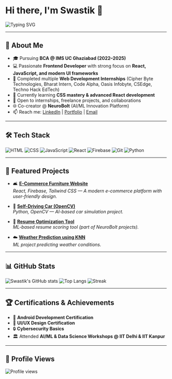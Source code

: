 # Hi there, I'm Swastik 👋  

![Typing SVG](https://readme-typing-svg.herokuapp.com?lines=Frontend+Developer;React+Developer;MERN+Stack+Learner;UI%2FUX+Explorer)

---

## 🚀 About Me
- 🎓 Pursuing **BCA @ IMS UC Ghaziabad (2022–2025)**
- 💻 Passionate **Frontend Developer** with strong focus on **React, JavaScript, and modern UI frameworks**
- 🔨 Completed multiple **Web Development Internships** (Cipher Byte Technologies, Bharat Intern, Code Alpha, Oasis Infobyte, CSEdge, Techno Hack EdTech)
- 🌱 Currently learning **CSS mastery & advanced React development**
- 🤝 Open to internships, freelance projects, and collaborations
- 🌐 Co-creator @ **NeuroBolt** (AI/ML Innovation Platform)
- 📫 Reach me: [LinkedIn](https://linkedin.com/in/your-link) | [Portfolio](https://your-portfolio-link) | [Email](mailto:your-email@example.com)

---

## 🛠 Tech Stack
![HTML](https://img.shields.io/badge/HTML5-E34F26?style=for-the-badge&logo=html5&logoColor=white)
![CSS](https://img.shields.io/badge/CSS3-1572B6?style=for-the-badge&logo=css3&logoColor=white)
![JavaScript](https://img.shields.io/badge/JavaScript-323330?style=for-the-badge&logo=javascript&logoColor=F7DF1E)
![React](https://img.shields.io/badge/React-20232A?style=for-the-badge&logo=react&logoColor=61DAFB)
![Firebase](https://img.shields.io/badge/Firebase-FFCA28?style=for-the-badge&logo=firebase&logoColor=black)
![Git](https://img.shields.io/badge/Git-F05032?style=for-the-badge&logo=git&logoColor=white)
![Python](https://img.shields.io/badge/Python-3776AB?style=for-the-badge&logo=python&logoColor=white)

---

## 📂 Featured Projects
- 🛋️ **[E-Commerce Furniture Website](https://github.com/swastiksaumya/furniture-store)**  
  *React, Firebase, Tailwind CSS — A modern e-commerce platform with user-friendly design.*

- 🚗 **[Self-Driving Car (OpenCV)](https://github.com/swastiksaumya/self-driving-car)**  
  *Python, OpenCV — AI-based car simulation project.*

- 🧠 **[Resume Optimization Tool](https://github.com/swastiksaumya/resume-optimizer)**  
  *ML-based resume scoring tool (part of NeuroBolt projects).*

- ☁️ **[Weather Prediction using KNN](https://github.com/swastiksaumya/weather-prediction)**  
  *ML project predicting weather conditions.*

---

## 📊 GitHub Stats
![Swastik's GitHub stats](https://github-readme-stats.vercel.app/api?username=swastiksaumya&show_icons=true&theme=radical)
![Top Langs](https://github-readme-stats.vercel.app/api/top-langs/?username=swastiksaumya&layout=compact&theme=radical)
![Streak](https://github-readme-streak-stats.herokuapp.com/?user=swastiksaumya&theme=radical)

---

## 🏆 Certifications & Achievements
- 📱 **Android Development Certification**  
- 🎨 **UI/UX Design Certification**  
- 🔒 **Cybersecurity Basics**  
- 🏛 Attended **AI/ML & Data Science Workshops @ IIT Delhi & IIT Kanpur**

---

## 👀 Profile Views
![Profile views](https://komarev.com/ghpvc/?username=swastiksaumya&label=Profile%20views&color=0e75b6&style=flat)
